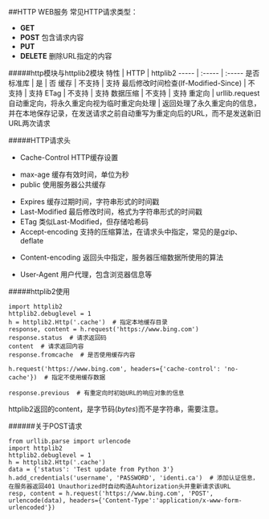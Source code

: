 ##HTTP WEB服务
常见HTTP请求类型：

 - **GET**
 - **POST** 包含请求内容
 - **PUT**
 - **DELETE** 删除URL指定的内容

#####http模块与httplib2模块
特性 | HTTP | httplib2
----- | :----- | :-----
是否标准库 | 是 | 否
缓存 | 不支持 | 支持
最后修改时间检查(If-Modified-Since) | 不支持 | 支持
ETag | 不支持 | 支持
数据压缩 | 不支持 | 支持
重定向 | urllib.request 自动重定向，将永久重定向视为临时重定向处理 | 返回处理了永久重定向的信息，并在本地保存记录，在发送请求之前自动重写为重定向后的URL，而不是发送新旧URL两次请求


#####HTTP请求头

 - Cache-Control HTTP缓存设置
  * max-age 缓存有效时间，单位为秒
  * public 使用服务器公共缓存
 - Expires 缓存过期时间，字符串形式的时间戳
 - Last-Modified 最后修改时间，格式为字符串形式的时间戳
 - ETag 类似Last-Modified，但存储哈希码
 - Accept-encoding 支持的压缩算法，在请求头中指定，常见的是gzip、deflate
  * Content-encoding 返回头中指定，服务器压缩数据所使用的算法
 - User-Agent 用户代理，包含浏览器信息等

#####httplib2使用
```
import httplib2
httplib2.debuglevel = 1
h = httplib2.Http('.cache')  # 指定本地缓存目录
response, content = h.request('https://www.bing.com')
response.status  # 请求返回码
content  # 请求返回内容
response.fromcache  # 是否使用缓存内容

h.request('https://www.bing.com', headers={'cache-control': 'no-cache'})  # 指定不使用缓存数据

response.previous  # 有重定向时初始URL的响应对象的信息

```

httplib2返回的content，是字节码(*bytes*)而不是字符串，需要注意。


######关于POST请求
```
from urllib.parse import urlencode
import httplib2
httplib2.debuglevel = 1
h = httplib2.Http('.cache')
data = {'status': 'Test update from Python 3'}
h.add_credentials('username', 'PASSWORD', 'identi.ca')  # 添加认证信息，在服务器返回401 Unauthorized时自动构造Auhtorization头并重新请求该URL
resp, content = h.request('https://www.bing.com', 'POST', urlencode(data), headers={'Content-Type':'application/x-www-form-urlencoded'})
```
